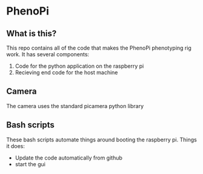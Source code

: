 # PhenoPi
## What is this?
This repo contains all of the code that makes the PhenoPi phenotyping rig work. It has several components:
1. Code for the python application on the raspberry pi
2. Recieving end code for the host machine

## Camera
The camera uses the standard picamera python library

## Bash scripts
These bash scripts automate things around booting the raspberry pi. Things it does:
* Update the code automatically from github
* start the gui